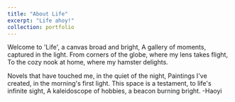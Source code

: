 ```yaml
---
title: "About Life"
excerpt: "Life ahoy!"
collection: portfolio
---
```


Welcome to 'Life', a canvas broad and bright,
A gallery of moments, captured in the light.
From corners of the globe, where my lens takes flight,
To the cozy nook at home, where my hamster delights.

Novels that have touched me, in the quiet of the night,
Paintings I've created, in the morning's first light.
This space is a testament, to life's infinite sight,
A kaleidoscope of hobbies, a beacon burning bright.
-Haoyi
